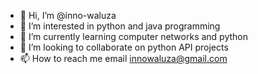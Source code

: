 - 👋 Hi, I’m @inno-waluza
- 👀 I’m interested in python and java programming
- 🌱 I’m currently learning computer networks and python
- 💞️ I’m looking to collaborate on python API projects
- 📫 How to reach me email innowaluza@gmail.com

<!---
inno-waluza/inno-waluza is a ✨ special ✨ repository because its `README.md` (this file) appears on your GitHub profile.
You can click the Preview link to take a look at your changes.
--->
